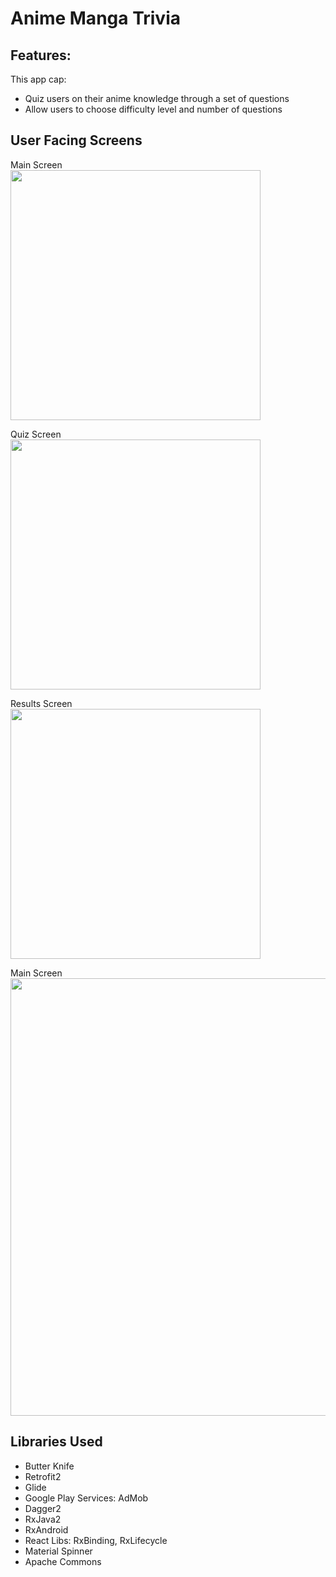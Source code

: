 # Anime Manga Trivia

## Features:
This app cap:
* Quiz users on their anime knowledge through a set of questions
* Allow users to choose difficulty level and number of questions 

## User Facing Screens
Main Screen </br>
<img src="https://user-images.githubusercontent.com/25759516/32713084-7a0ab2ca-c7fc-11e7-909f-17afd56c5071.png" width="400">

Quiz Screen </br>
<img src="https://user-images.githubusercontent.com/25759516/32713087-7cdabefa-c7fc-11e7-9bb9-e798041175b1.png" width="400">

Results Screen </br>
<img src="https://user-images.githubusercontent.com/25759516/32713088-7f958c56-c7fc-11e7-8de9-5d24a154adbf.png" width="400">

Main Screen </br>
<img src="https://user-images.githubusercontent.com/25759516/32713092-82629b2c-c7fc-11e7-983b-905df470ab70.png" width="700">


## Libraries Used
* Butter Knife
* Retrofit2
* Glide
* Google Play Services: AdMob
* Dagger2
* RxJava2
* RxAndroid
* React Libs: RxBinding, RxLifecycle
* Material Spinner
* Apache Commons
